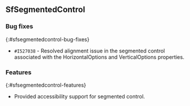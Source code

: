 ## SfSegmentedControl

### Bug fixes
{:#sfsegmentedcontrol-bug-fixes}

* `#I527038` - Resolved alignment issue in the segmented control associated with the HorizontalOptions and VerticalOptions properties.

### Features 
{:#sfsegmentedcontrol-features}

* Provided accessibility support for segmented control.
